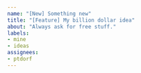 ```yaml
---
name: "[New] Something new"
title: "[Feature] My billion dollar idea"
about: "Always ask for free stuff."
labels:
- mine
- ideas
assignees:
- ptdorf
---
```

